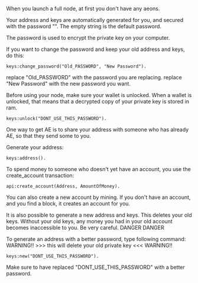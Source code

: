 When you launch a full node, at first you don't have any aeons.

Your address and keys are automatically generated for you, and secured with the password "". The empty string is the default password.

The password is used to encrypt the private key on your computer.

If you want to change the password and keep your old address and keys, do this:
```
keys:change_password("Old_PASSWORD", "New Password").
```

replace "Old_PASSWORD" with the password you are replacing.
replace "New Password" with the new password you want.


Before using your node, make sure your wallet is unlocked. When a wallet is unlocked, that means that a decrypted copy of your private key is stored in ram.

```
keys:unlock("DONT_USE_THIS_PASSWORD").
```

One way to get AE is to share your address with someone who has already AE, so that they send some to you.


Generate your address:
```
keys:address().
```

To spend money to someone who doesn't yet have an account, you use the create_account transaction:
``` 
api:create_account(Address, AmountOfMoney).
```
You can also create a new account by mining. If you don't have an account, and you find a block, it creates an account for you.


It is also possible to generate a new address and keys. This deletes your old keys. Without your old keys, any money you had in your old account becomes inaccessible to you. Be very careful. DANGER DANGER

To generate an address with a better password, type following command: WARNING!! >>> this will delete your old private key <<< WARNING!!

```
keys:new("DONT_USE_THIS_PASSWORD").
```

Make sure to have replaced "DONT_USE_THIS_PASSWORD" with a better password.
